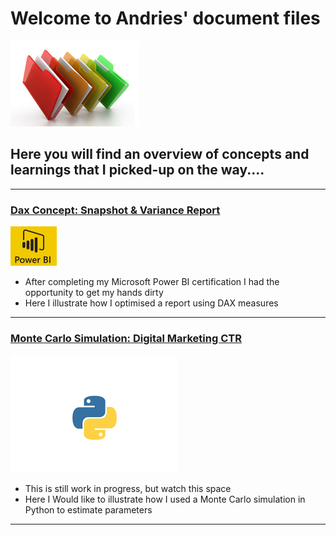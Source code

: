 
# Welcome to Andries' document files

![](/images/files_picture_small.png)

## Here you will find an overview of concepts and learnings that I picked-up on the way.... 

---

### [Dax Concept: Snapshot & Variance Report](https://github.com/andriescoetsee/dax_snapshot_variance_report.git) 

![](/images/powerBI_small2.png)

* After completing my Microsoft Power BI certification I had the opportunity to get my hands dirty
* Here I illustrate how I optimised a report using DAX measures 

---

### [Monte Carlo Simulation: Digital Marketing CTR](https://github.com/andriescoetsee/Docs.git) 

![](/images/python_image.png)

* This is still work in progress, but watch this space
* Here I  Would like to illustrate how I used a Monte Carlo simulation in Python to estimate parameters 

---
